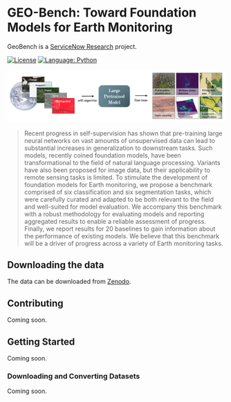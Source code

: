 # GEO-Bench: Toward Foundation Models for Earth Monitoring

GeoBench is a [ServiceNow Research](https://www.servicenow.com/research) project.
 
[![License](https://img.shields.io/badge/License-Apache%202.0-blue.svg)](https://opensource.org/licenses/Apache-2.0)
[![Language: Python](https://img.shields.io/badge/language-Python%203.7%2B-green?logo=python&logoColor=green)](https://www.python.org)

<img src="https://github.com/ServiceNow/geo-bench/raw/main/banner.png" />

> Recent progress in self-supervision has shown that pre-training large neural networks on vast amounts of unsupervised data can lead to substantial increases in generalization to downstream tasks. Such models, recently coined foundation models, have been transformational to the field of natural language processing. Variants have also been proposed for image data, but their applicability to remote sensing tasks is limited. To stimulate the development of foundation models for Earth monitoring, we propose a benchmark comprised of six classification and six segmentation tasks, which were carefully curated and adapted to be both relevant to the field and well-suited for model evaluation. We accompany this benchmark with a robust methodology for evaluating models and reporting aggregated results to enable a reliable assessment of progress. Finally, we report results for 20 baselines to gain information about the performance of existing models. We believe that this benchmark will be a driver of progress across a variety of Earth monitoring tasks.


## Downloading the data

The data can be downloaded from [Zenodo](https://zenodo.org/communities/geo-bench/).

## Contributing

Coming soon.

## Getting Started

Coming soon.

### Downloading and Converting Datasets

Coming soon.
